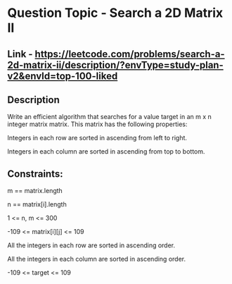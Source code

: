 # Question Topic - Search a 2D Matrix II

## Link - https://leetcode.com/problems/search-a-2d-matrix-ii/description/?envType=study-plan-v2&envId=top-100-liked

## Description

Write an efficient algorithm that searches for a value target in an m x n integer matrix matrix. This matrix has the following properties:

Integers in each row are sorted in ascending from left to right.

Integers in each column are sorted in ascending from top to bottom.

## Constraints:

m == matrix.length

n == matrix[i].length

1 <= n, m <= 300

-109 <= matrix[i][j] <= 109

All the integers in each row are sorted in ascending order.

All the integers in each column are sorted in ascending order.

-109 <= target <= 109
